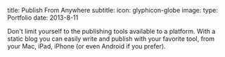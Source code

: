 title: Publish From Anywhere
subtitle:
icon: glyphicon-globe
image: 
type: Portfolio
date: 2013-8-11

Don't limit yourself to the publishing tools available to a platform. With a static blog you can easily write and publish with your favorite tool, from your Mac, iPad, iPhone (or even Android if you prefer). 
